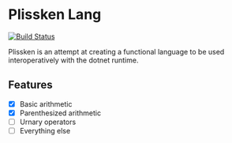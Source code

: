 # Plissken Lang

[![Build Status](https://dev.azure.com/spkellydev/Plissken/_apis/build/status/spkellydev.plissken?branchName=master)](https://dev.azure.com/spkellydev/Plissken/_build/latest?definitionId=1&branchName=master)

Plissken is an attempt at creating a functional language to be used interoperatively with the dotnet runtime.

## Features

- [x] Basic arithmetic
- [x] Parenthesized arithmetic
- [ ] Urnary operators
- [ ] Everything else
